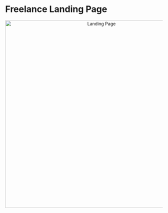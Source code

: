 # Freelance Landing Page

<p align="center">
  <img src="public/LandingPageGif.gif" alt="Landing Page" width="600"/>

</p>
